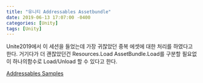 ```yaml
---
title: "유니티 Addressables Assetbundle"
date: 2019-06-13 17:07:00 -0400
categories: [Unity]
tags: [Unity]
---
```


Unite2019에서 이 세션을 들었는데 가장 귀찮았던 중복 에셋에 대한 처리를 하였다고 한다.
거기다가 더 괜찮았던건 Resources.Load AssetBundle.Load를 구분할 필요없이 하나의함수로 Load/Unload 할 수 있다고 한다.

[Addressables Samples](https://github.com/Unity-Technologies/Addressables-Sample)
